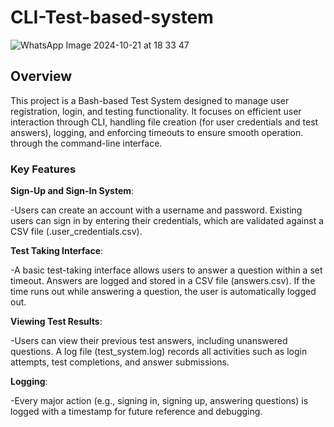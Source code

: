 # CLI-Test-based-system
![WhatsApp Image 2024-10-21 at 18 33 47](https://github.com/user-attachments/assets/843a6170-3738-4597-91e4-1b95539a8760)
## Overview

This project is a Bash-based Test System designed to manage user registration, login, and testing functionality. It focuses on efficient user interaction through CLI, handling file creation (for user credentials and test answers), logging, and enforcing timeouts to ensure smooth operation. through the command-line interface. 
### Key Features

**Sign-Up and Sign-In System**:

-Users can create an account with a username and password.
Existing users can sign in by entering their credentials, which are validated against a CSV file (.user_credentials.csv).

**Test Taking Interface**:

-A basic test-taking interface allows users to answer a question within a set timeout.
Answers are logged and stored in a CSV file (answers.csv).
If the time runs out while answering a question, the user is automatically logged out.

**Viewing Test Results**:

-Users can view their previous test answers, including unanswered questions.
A log file (test_system.log) records all activities such as login attempts, test completions, and answer submissions.

**Logging**:

-Every major action (e.g., signing in, signing up, answering questions) is logged with a timestamp for future reference and debugging.
